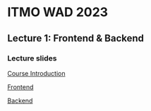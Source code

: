 # ITMO WAD 2023
## Lecture 1: Frontend & Backend

### Lecture slides

[Course Introduction](L0.%20Course%20introduction.pdf)

[Frontend](L1.1.%20Frontend.pdf)

[Backend](L1.2.%20Backend.pdf)